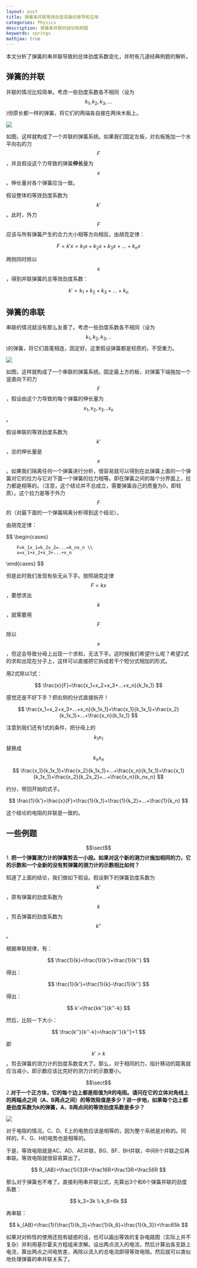```yaml
---
layout: post
title: 弹簧串并联等效劲度系数的推导和应用
categories: Physics
description: 弹簧串并联的结论和例题
keywords: springs
mathjax: true
---
```




本文分析了弹簧的串并联导致的总体劲度系数变化，并附有几道经典例题的解析。

## 弹簧的并联

并联的情况比较简单。考虑一些劲度系数各不相同（设为$$k_1,k_2,k_3,...$$)但原长都一样的弹簧，将它们的两端各自接在两块木板上。

![](/images/Physics/parallel.png)

如图，这样就构成了一个并联的弹簧系统。如果我们固定左板，对右板施加一个水平向右的力$$F$$，并且假设这个力导致的弹簧**伸长**量为$$x$$。伸长量对各个弹簧应当一致。

假设整体的等效劲度系数为$$k'$$。此时，外力$$F$$应该与所有弹簧产生的合力大小相等方向相反。由胡克定律：

$$
F=k'x=k_1x+k_2x+k_3x+...+k_nx
$$

两侧同时除以$$x$$，得到并联弹簧的总等效劲度系数：

$$
k'=k_1+k_2+k_3+...+k_n
$$



## 弹簧的串联

串联的情况就没有那么友善了。考虑一些劲度系数各不相同（设为$$k_1,k_2,k_3,..$$)的弹簧，将它们首尾相连，固定好。这里假设弹簧都是轻质的，不受重力。

![](/images/Physics/series.png)

如图，这样就构成了一个串联的弹簧系统。固定最上方的板，对弹簧下端施加一个竖直向下的力$$F$$，假设由这个力导致的每个弹簧的伸长量为$$x_1,x_2,x_3...x_n$$。

假设串联的等效劲度系数为$$k'$$，总的伸长量是$$x$$。如果我们隔离任何一个弹簧进行分析，很容易就可以得到在此弹簧上面的一个弹簧对它的拉力与它对下面一个弹簧的拉力相等。即在弹簧之间的每个分界面上，拉力都是相等的。（注意，这个结论并不总成立，需要弹簧自己的质量为0，即轻质）。这个拉力是等于外力$$F$$的（对最下面的一个弹簧隔离分析得到这个结论）。



由胡克定律：

$$
\begin{cases}

        
        F=k_1x_1=k_2x_2=...=k_nx_n \\
        x=x_1+x_2+x_3+...+x_n
        

\end{cases}
$$

但是此时我们发现有些无从下手。按照胡克定律$$F=kx$$，要想求出$$k$$，就需要用$$F$$除以$$x$$，但这会导致分母上出现一个求和，无法下手。这时候我们希望什么呢？希望2式的求和出现在分子上，这样可以直接把它拆成若干个短分式相加的形式。

用2式除以1式：

$$
\frac{x}{F}=\frac{x_1+x_2+x_3+...+x_n}{k_1x_1}
$$

感觉还是不好下手？把右侧的分式直接拆开！

$$
\frac{x_1+x_2+x_3+...+x_n}{k_1x_1}=\frac{x_1}{k_1x_1}+\frac{x_2}{k_1x_1}+...+\frac{x_n}{k_1x_1}
$$

注意到我们还有1式的条件，把分母上的$$k_1x_1$$替换成$$k_nx_n$$

$$
\frac{x_1}{k_1x_1}+\frac{x_2}{k_1x_1}+...+\frac{x_n}{k_1x_1}=\frac{x_1}{k_1x_1}+\frac{x_2}{k_2x_2}+...+\frac{x_n}{k_nx_n}
$$

约分，带回开始的式子。

$$
\frac{1}{k'}=\frac{x}{F}=\frac{1}{k_1}+\frac{1}{k_2}+...+\frac{1}{k_n}
$$

这个结论的电阻的并联是一致的。



## 一些例题

$$\sect$$ 1. **把一个弹簧测力计的弹簧剪去一小段。如果对这个新的测力计施加相同的力，它的示数和一个全新的没有剪弹簧的测力计的示数相比如何？**



知道了上面的结论，我们做如下假设。假设剩下的弹簧劲度系数为$$k'$$，原有弹簧的劲度系数为$$k$$，剪去弹簧的劲度系数为$$k''$$。

根据串联规律，有：

$$
\frac{1}{k}=\frac{1}{k'}+\frac{1}{k''}
$$

得出：

$$
\frac{1}{k'}=\frac{1}{k}-\frac{1}{k''}
$$

得出：

$$
k'=\frac{kk''}{k''-k}
$$

然后，比较一下大小：

$$
\frac{k''}{k''-k}>\frac{k''}{k''}=1
$$

即$$k'>k$$。剪去弹簧的测力计的劲度系数变大了。那么，对于相同的力，指针移动的距离就应当减小，即示数应该比完好的测力计的示数要小。



$$\sect$$2.**对于一个正方体，它的每个边上都是阻值为R的电阻。请问在它的立体对角线上的两端点之间（A、B两点之间）的等效阻值是多少？进一步地，如果每个边上都是劲度系数为k的弹簧，A、B两点间的等效劲度系数是多少？**

![](/images/Physics/cubeRandk.png)

对于电阻的情况。C、D、E上的电势应该是相等的，因为整个系统是对称的。同样的，F、G、H的电势也是相等的。

于是，等效电阻就是AC、AD、AE并联，BG、BF、BH并联，中间6个并联之后再串联。等效电阻就很容易算出了。

$$
R_{AB}=\frac{1}{3}R+\frac16R+\frac13R=\frac56R
$$

那么对于弹簧也不难了。直接利用串并联公式，先算出3个和6个弹簧并联的劲度系数：

$$
k_3=3k
\\
k_6=6k
$$

再串联：

$$
k_{AB}=\frac{1}{\frac{1}{k_3}+\frac{1}{k_6}+\frac{1}{k_3}}=\frac65k
$$

如果对对称性的使用还抱有疑惑的话，也可以画出等效的复杂电路图（实际上并不复杂）并利用基尔霍夫方程组来求解。设出两点流入的电流，然后计算出各支路上电流，算出两点之间电势差，再除以流入的总电流即得等效电阻。然后就可以类似地处理弹簧的串并联关系了。
